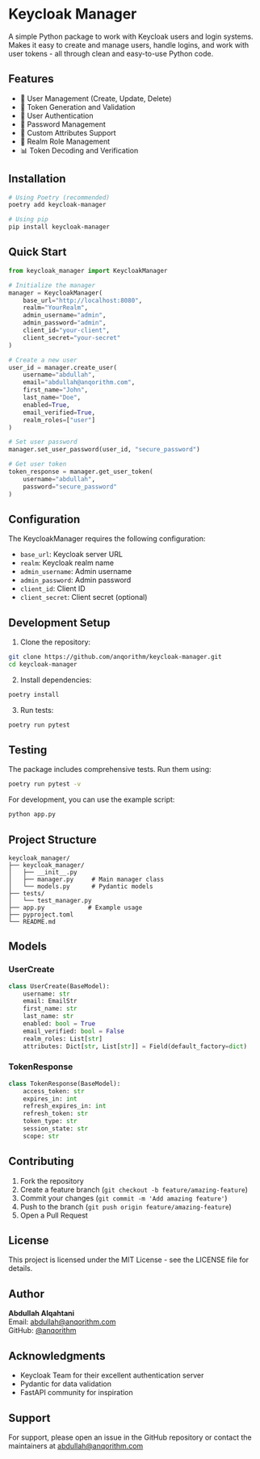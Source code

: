 # Keycloak Manager

A simple Python package to work with Keycloak users and login systems. Makes it easy to create and manage users, handle logins, and work with user tokens - all through clean and easy-to-use Python code.

## Features

- 🔐 User Management (Create, Update, Delete)
- 🎫 Token Generation and Validation
- 👤 User Authentication
- 🔑 Password Management
- 📝 Custom Attributes Support
- 🔄 Realm Role Management
- 📊 Token Decoding and Verification

## Installation

```bash
# Using Poetry (recommended)
poetry add keycloak-manager

# Using pip
pip install keycloak-manager
```

## Quick Start

```python
from keycloak_manager import KeycloakManager

# Initialize the manager
manager = KeycloakManager(
    base_url="http://localhost:8080",
    realm="YourRealm",
    admin_username="admin",
    admin_password="admin",
    client_id="your-client",
    client_secret="your-secret"
)

# Create a new user
user_id = manager.create_user(
    username="abdullah",
    email="abdullah@anqorithm.com",
    first_name="John",
    last_name="Doe",
    enabled=True,
    email_verified=True,
    realm_roles=["user"]
)

# Set user password
manager.set_user_password(user_id, "secure_password")

# Get user token
token_response = manager.get_user_token(
    username="abdullah",
    password="secure_password"
)
```

## Configuration

The KeycloakManager requires the following configuration:

- `base_url`: Keycloak server URL
- `realm`: Keycloak realm name
- `admin_username`: Admin username
- `admin_password`: Admin password
- `client_id`: Client ID
- `client_secret`: Client secret (optional)

## Development Setup

1. Clone the repository:

```bash
git clone https://github.com/anqorithm/keycloak-manager.git
cd keycloak-manager
```

2. Install dependencies:

```bash
poetry install
```

3. Run tests:

```bash
poetry run pytest
```

## Testing

The package includes comprehensive tests. Run them using:

```bash
poetry run pytest -v
```

For development, you can use the example script:

```bash
python app.py
```

## Project Structure

```
keycloak_manager/
├── keycloak_manager/
│   ├── __init__.py
│   ├── manager.py     # Main manager class
│   └── models.py      # Pydantic models
├── tests/
│   └── test_manager.py
├── app.py            # Example usage
├── pyproject.toml
└── README.md
```

## Models

### UserCreate

```python
class UserCreate(BaseModel):
    username: str
    email: EmailStr
    first_name: str
    last_name: str
    enabled: bool = True
    email_verified: bool = False
    realm_roles: List[str]
    attributes: Dict[str, List[str]] = Field(default_factory=dict)
```

### TokenResponse

```python
class TokenResponse(BaseModel):
    access_token: str
    expires_in: int
    refresh_expires_in: int
    refresh_token: str
    token_type: str
    session_state: str
    scope: str
```

## Contributing

1. Fork the repository
2. Create a feature branch (`git checkout -b feature/amazing-feature`)
3. Commit your changes (`git commit -m 'Add amazing feature'`)
4. Push to the branch (`git push origin feature/amazing-feature`)
5. Open a Pull Request

## License

This project is licensed under the MIT License - see the LICENSE file for details.

## Author

**Abdullah Alqahtani**  
Email: abdullah@anqorithm.com  
GitHub: [@anqorithm](https://github.com/anqorithm)

## Acknowledgments

- Keycloak Team for their excellent authentication server
- Pydantic for data validation
- FastAPI community for inspiration

## Support

For support, please open an issue in the GitHub repository or contact the maintainers at abdullah@anqorithm.com
